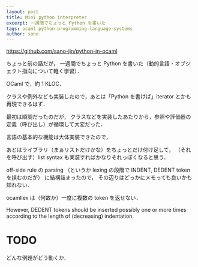 ```yaml
---
layout: post
title: Mini python interpreter
excerpt: 一週間でちょっと Python を書いた
tags: ocaml python programming-language-systems
author: sano
---
```


<https://github.com/sano-jin/python-in-ocaml>

ちょっと前の話だが，
一週間でちょっと Python を書いた（動的言語・オブジェクト指向について軽く学習）．

OCaml で，約 1 KLOC．

クラスや例外なども実装したので，あとは「Python を書けば」iterator とかも再現できるはず．

最初は順調だったのだが，
クラスなどを実装したあたりから，参照や評価器の定義（呼び出し）が循環して大変だった．

言語の基本的な機能は大体実装できたので，

あとはライブラリ（まぁリストだけかな）をちょっとだけ付け足して，
（それを呼び出す）list syntax も実装すればかなりそれっぽくなると思う．

off-side rule の parsing
（というか lexing の段階で INDENT, DEDENT token を挟むのだが）
に結構詰まったので，
その辺りはどっかにメモっても良いかも知れない．

ocamllex は（何故か）一度に複数の token を返せない．

However, DEDENT tokens should be inserted possibly one or more times
according to the length of (decreasing) indentation.

# TODO

どんな例題がどう動くか．

